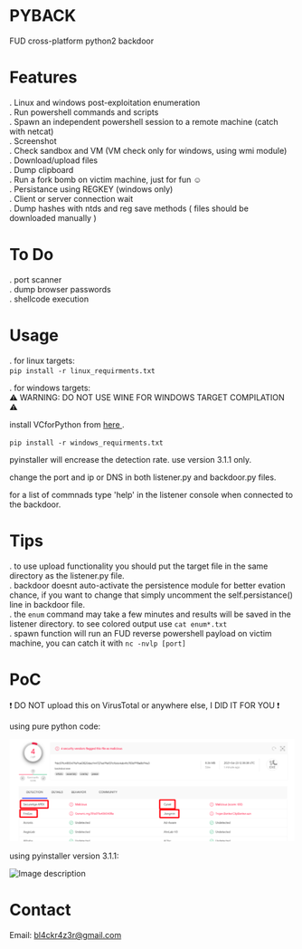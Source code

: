 # PYBACK  
FUD cross-platform python2 backdoor  

# Features    
.  Linux and windows post-exploitation enumeration  
.  Run powershell commands and scripts  
.  Spawn an independent powershell session to a remote machine (catch with netcat)  
.  Screenshot  
.  Check sandbox and VM (VM check only for windows, using wmi module)  
.  Download/upload files  
.  Dump clipboard  
.  Run a fork bomb on victim machine, just for fun :relaxed:  
.  Persistance using REGKEY (windows only)  
.  Client or server connection wait   
.  Dump hashes with ntds and reg save methods ( files should be downloaded manually ) 

# To Do  
. port scanner  
. dump browser passwords  
. shellcode execution  

# Usage  
. for linux targets:  
`pip install -r linux_requirments.txt`  

. for windows targets:   
:warning: WARNING: DO NOT USE WINE FOR WINDOWS TARGET COMPILATION :warning:  

install VCforPython from <a href="https://www.microsoft.com/en-us/download/details.aspx?id=44266"> here </a>.  

`pip install -r windows_requirments.txt`  
 
pyinstaller will encrease the detection rate. use version 3.1.1 only.   

change the port and ip or DNS in both listener.py and backdoor.py files.  

for a list of commnads type 'help' in the listener console when connected to the backdoor.   


# Tips  
. to use upload functionality you should put the target file in the same directory as the listener.py file.   
. backdoor doesnt auto-activate the persistence module for better evation chance, if you want to change that simply uncomment the self.persistance() line in backdoor file.  
. the `enum` command may take a few minutes and results will be saved in the listener directory. to see colored output use `cat enum*.txt`  
. spawn function will run an FUD reverse powershell payload on victim machine, you can catch it with `nc -nvlp [port]`  


# PoC  
:heavy_exclamation_mark: DO NOT upload this on VirusTotal or anywhere else, I DID IT FOR YOU :heavy_exclamation_mark:  
  
  using pure python code:  
   
![Image description](https://github.com/7h3w4lk3r/pyback/blob/master/poc.png)  
  
  using pyinstaller version 3.1.1:  

![Image description](https://github.com/7h3w4lk3r/pyback/blob/master/image.png) 

  
# Contact  
Email: bl4ckr4z3r@gmail.com  


